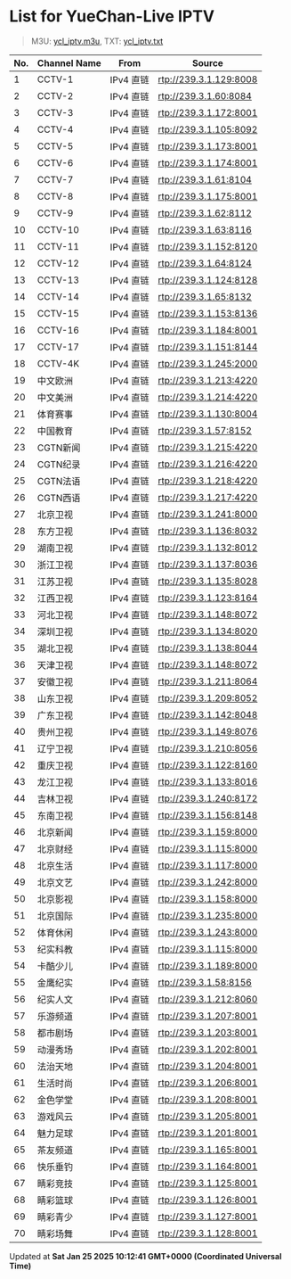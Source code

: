 # List for **YueChan-Live IPTV**

> M3U: [ycl_iptv.m3u](/ycl_iptv.m3u), TXT: [ycl_iptv.txt](/txt/ycl_iptv.txt)

| No. | Channel Name | From | Source |
| --- | ------------ | ---- | ------ |
| 1 | CCTV-1 | IPv4 直链 | <rtp://239.3.1.129:8008> |
| 2 | CCTV-2 | IPv4 直链 | <rtp://239.3.1.60:8084> |
| 3 | CCTV-3 | IPv4 直链 | <rtp://239.3.1.172:8001> |
| 4 | CCTV-4 | IPv4 直链 | <rtp://239.3.1.105:8092> |
| 5 | CCTV-5 | IPv4 直链 | <rtp://239.3.1.173:8001> |
| 6 | CCTV-6 | IPv4 直链 | <rtp://239.3.1.174:8001> |
| 7 | CCTV-7 | IPv4 直链 | <rtp://239.3.1.61:8104> |
| 8 | CCTV-8 | IPv4 直链 | <rtp://239.3.1.175:8001> |
| 9 | CCTV-9 | IPv4 直链 | <rtp://239.3.1.62:8112> |
| 10 | CCTV-10 | IPv4 直链 | <rtp://239.3.1.63:8116> |
| 11 | CCTV-11 | IPv4 直链 | <rtp://239.3.1.152:8120> |
| 12 | CCTV-12 | IPv4 直链 | <rtp://239.3.1.64:8124> |
| 13 | CCTV-13 | IPv4 直链 | <rtp://239.3.1.124:8128> |
| 14 | CCTV-14 | IPv4 直链 | <rtp://239.3.1.65:8132> |
| 15 | CCTV-15 | IPv4 直链 | <rtp://239.3.1.153:8136> |
| 16 | CCTV-16 | IPv4 直链 | <rtp://239.3.1.184:8001> |
| 17 | CCTV-17 | IPv4 直链 | <rtp://239.3.1.151:8144> |
| 18 | CCTV-4K | IPv4 直链 | <rtp://239.3.1.245:2000> |
| 19 | 中文欧洲 | IPv4 直链 | <rtp://239.3.1.213:4220> |
| 20 | 中文美洲 | IPv4 直链 | <rtp://239.3.1.214:4220> |
| 21 | 体育赛事 | IPv4 直链 | <rtp://239.3.1.130:8004> |
| 22 | 中国教育 | IPv4 直链 | <rtp://239.3.1.57:8152> |
| 23 | CGTN新闻 | IPv4 直链 | <rtp://239.3.1.215:4220> |
| 24 | CGTN纪录 | IPv4 直链 | <rtp://239.3.1.216:4220> |
| 25 | CGTN法语 | IPv4 直链 | <rtp://239.3.1.218:4220> |
| 26 | CGTN西语 | IPv4 直链 | <rtp://239.3.1.217:4220> |
| 27 | 北京卫视 | IPv4 直链 | <rtp://239.3.1.241:8000> |
| 28 | 东方卫视 | IPv4 直链 | <rtp://239.3.1.136:8032> |
| 29 | 湖南卫视 | IPv4 直链 | <rtp://239.3.1.132:8012> |
| 30 | 浙江卫视 | IPv4 直链 | <rtp://239.3.1.137:8036> |
| 31 | 江苏卫视 | IPv4 直链 | <rtp://239.3.1.135:8028> |
| 32 | 江西卫视 | IPv4 直链 | <rtp://239.3.1.123:8164> |
| 33 | 河北卫视 | IPv4 直链 | <rtp://239.3.1.148:8072> |
| 34 | 深圳卫视 | IPv4 直链 | <rtp://239.3.1.134:8020> |
| 35 | 湖北卫视 | IPv4 直链 | <rtp://239.3.1.138:8044> |
| 36 | 天津卫视 | IPv4 直链 | <rtp://239.3.1.148:8072> |
| 37 | 安徽卫视 | IPv4 直链 | <rtp://239.3.1.211:8064> |
| 38 | 山东卫视 | IPv4 直链 | <rtp://239.3.1.209:8052> |
| 39 | 广东卫视 | IPv4 直链 | <rtp://239.3.1.142:8048> |
| 40 | 贵州卫视 | IPv4 直链 | <rtp://239.3.1.149:8076> |
| 41 | 辽宁卫视 | IPv4 直链 | <rtp://239.3.1.210:8056> |
| 42 | 重庆卫视 | IPv4 直链 | <rtp://239.3.1.122:8160> |
| 43 | 龙江卫视 | IPv4 直链 | <rtp://239.3.1.133:8016> |
| 44 | 吉林卫视 | IPv4 直链 | <rtp://239.3.1.240:8172> |
| 45 | 东南卫视 | IPv4 直链 | <rtp://239.3.1.156:8148> |
| 46 | 北京新闻 | IPv4 直链 | <rtp://239.3.1.159:8000> |
| 47 | 北京财经 | IPv4 直链 | <rtp://239.3.1.115:8000> |
| 48 | 北京生活 | IPv4 直链 | <rtp://239.3.1.117:8000> |
| 49 | 北京文艺 | IPv4 直链 | <rtp://239.3.1.242:8000> |
| 50 | 北京影视 | IPv4 直链 | <rtp://239.3.1.158:8000> |
| 51 | 北京国际 | IPv4 直链 | <rtp://239.3.1.235:8000> |
| 52 | 体育休闲 | IPv4 直链 | <rtp://239.3.1.243:8000> |
| 53 | 纪实科教 | IPv4 直链 | <rtp://239.3.1.115:8000> |
| 54 | 卡酷少儿 | IPv4 直链 | <rtp://239.3.1.189:8000> |
| 55 | 金鹰纪实 | IPv4 直链 | <rtp://239.3.1.58:8156> |
| 56 | 纪实人文 | IPv4 直链 | <rtp://239.3.1.212:8060> |
| 57 | 乐游频道 | IPv4 直链 | <rtp://239.3.1.207:8001> |
| 58 | 都市剧场 | IPv4 直链 | <rtp://239.3.1.203:8001> |
| 59 | 动漫秀场 | IPv4 直链 | <rtp://239.3.1.202:8001> |
| 60 | 法治天地 | IPv4 直链 | <rtp://239.3.1.204:8001> |
| 61 | 生活时尚 | IPv4 直链 | <rtp://239.3.1.206:8001> |
| 62 | 金色学堂 | IPv4 直链 | <rtp://239.3.1.208:8001> |
| 63 | 游戏风云 | IPv4 直链 | <rtp://239.3.1.205:8001> |
| 64 | 魅力足球 | IPv4 直链 | <rtp://239.3.1.201:8001> |
| 65 | 茶友频道 | IPv4 直链 | <rtp://239.3.1.165:8001> |
| 66 | 快乐垂钓 | IPv4 直链 | <rtp://239.3.1.164:8001> |
| 67 | 睛彩竞技 | IPv4 直链 | <rtp://239.3.1.125:8001> |
| 68 | 睛彩篮球 | IPv4 直链 | <rtp://239.3.1.126:8001> |
| 69 | 睛彩青少 | IPv4 直链 | <rtp://239.3.1.127:8001> |
| 70 | 睛彩场舞 | IPv4 直链 | <rtp://239.3.1.128:8001> |

Updated at **Sat Jan 25 2025 10:12:41 GMT+0000 (Coordinated Universal Time)**

